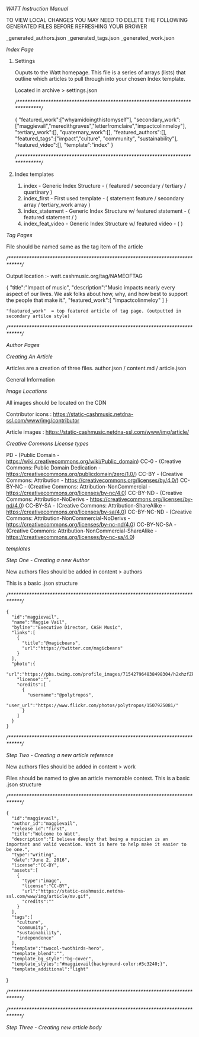 *WATT Instruction Manual*

TO VIEW LOCAL CHANGES YOU MAY NEED TO DELETE THE FOLLOWING GENERATED FILES BEFORE REFRESHING YOUR BROWER

_generated_authors.json
_generated_tags.json
_generated_work.json


*Index Page*

  1) Settings

        Ouputs to the Watt homepage. This file is a series of arrays (lists) that outline which articles to pull through into your chosen Index template.

        Located in archive > settings.json

        */*****************************************************************************/*

        {
        	"featured_work":["whyamidoingthistomyself"],
        	"secondary_work":["maggievail","meredithgraves","letterfromclaire","impactcolinmeloy"],
        	"tertiary_work":[],
        	"quaternary_work":[],
        	"featured_authors":[],
        	"featured_tags":["impact","culture", "community", "sustainability"],
        	"featured_video":[],
        	"template":"index"
        }

        */*****************************************************************************/*


  2) Index templates

        1)  index -  Generic Index Structure - ( featured / secondary / tertiary / quartinary )
        2)  index_first - First used template - ( statement feature / secondary array / tertiary_work array )
        3)  index_statement - Generic Index Structure w/ featured statement - ( featured statement / )
        4)  index_feat_video - Generic Index Structure w/ featured video - ( )


*Tag Pages*

File should be named same as the tag item of the article

*/*****************************************************************************/*

Output location :- watt.cashmusic.org/tag/NAMEOFTAG

{
	"title":"Impact of music",
	"description":"Music impacts nearly every aspect of our lives. We ask folks about how, why, and how best to support the people that make it.",
	"featured_work":[
		"impactcolinmeloy"
	]
}

	"featured_work"  = top featured article of tag page. (outputted in secondary artilce style)

*/*****************************************************************************/*



*Author Pages*

*Creating An Article*

Articles are a creation of three files. author.json / content.md / article.json

General Information

*Image Locations*

All images should be located on the CDN

Contributor icons :
https://static-cashmusic.netdna-ssl.com/www/img/contributor

Article images :
https://static-cashmusic.netdna-ssl.com/www/img/article/


*Creative Commons License types*

PD  -  (Public Domain  -  https://wiki.creativecommons.org/wiki/Public_domain)
CC-0  -  (Creative Commons: Public Domain Dedication  -  https://creativecommons.org/publicdomain/zero/1.0/)
CC-BY  -  (Creative Commons: Attribution  -  https://creativecommons.org/licenses/by/4.0/)
CC-BY-NC  -  (Creative Commons: Attribution-NonCommercial  -  https://creativecommons.org/licenses/by-nc/4.0)
CC-BY-ND  -  (Creative Commons: Attribution-NoDerivs  -  https://creativecommons.org/licenses/by-nd/4.0)
CC-BY-SA  -  (Creative Commons: Attribution-ShareAlike  -  https://creativecommons.org/licenses/by-sa/4.0)
CC-BY-NC-ND  -  (Creative Commons: Attribution-NonCommercial-NoDerivs  -  https://creativecommons.org/licenses/by-nc-nd/4.0)
CC-BY-NC-SA  -  (Creative Commons: Attribution-NonCommercial-ShareAlike  -  https://creativecommons.org/licenses/by-nc-sa/4.0)


*templates*


*Step One - Creating a new Author*

New authors files should be added in content > authors

This is a basic .json structure

*/*****************************************************************************/*

    {
      "id":"maggievail",
      "name":"Maggie Vail",
      "byline":"Executive Director, CASH Music",
      "links":[
        {
          "title":"@magicbeans",
          "url":"https://twitter.com/magicbeans"
        }
      ],
      "photo":{
        "url":"https://pbs.twimg.com/profile_images/715427964838498304/h2xhzfZk_400x400.jpg",
        "license":"",
        "credits":[
          {
            "username":"@polytropos",
            "user_url":"https://www.flickr.com/photos/polytropos/1507925081/"
          }
        ]
      }
    }

*/*****************************************************************************/*

*Step Two - Creating a new article reference*

New authors files should be added in content > work

Files should be named to give an article memorable context.
This is a basic .json structure


*/*****************************************************************************/*

    {
      "id":"maggievail",
      "author_id":"maggievail",
      "release_id":"first",
      "title":"Welcome to Watt",
      "description":"I believe deeply that being a musician is an important and valid vocation. Watt is here to help make it easier to be one.",
      "type":"writing",
      "date":"June 2, 2016",
      "license":"CC-BY",
      "assets":[
        {
          "type":"image",
          "license":"CC-BY",
          "url":"https://static-cashmusic.netdna-ssl.com/www/img/article/mv.gif",
          "credits":""
        }
      ],
      "tags":[
        "culture",
        "community",
        "sustainability",
        "independence"
      ],
      "template":"twocol-twothirds-hero",
      "template_blend":"",
      "template_bg_style":"bg-cover",
      "template_styles":"#maggievail{background-color:#3c3240;}",
      "template_additional":"light"
}

*/*****************************************************************************/*


*/*****************************************************************************/*

*Step Three - Creating new article body*
